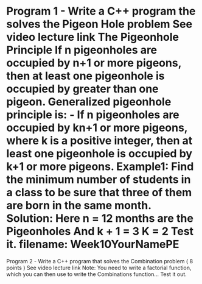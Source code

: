 Program 1 - Write a C++ program the solves the Pigeon Hole problem
See video lecture link
The Pigeonhole Principle
If n pigeonholes are occupied by n+1 or more pigeons, then at least one pigeonhole is occupied
by greater than one pigeon. Generalized pigeonhole principle is: - If n pigeonholes are occupied
by kn+1 or more pigeons, where k is a positive integer, then at least one pigeonhole is occupied
by k+1 or more pigeons.
Example1: Find the minimum number of students in a class to be sure that three of them are
born in the same month.
Solution: Here n = 12 months are the Pigeonholes
And k + 1 = 3
K = 2
Test it.
filename: Week10YourNamePE
========
Program 2 - Write a C++ program that solves the Combination problem ( 8 points )
See video lecture link
Note: You need to write a factorial function, which you can then use to write the Combinations
function…
Test it out.
